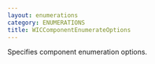 ```yaml
---
layout: enumerations
category: ENUMERATIONS
title: WICComponentEnumerateOptions
---
```


Specifies component enumeration options.
